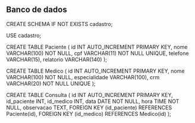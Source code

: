 ## Banco de dados

CREATE SCHEMA IF NOT EXISTS cadastro;

USE cadastro;

CREATE TABLE Paciente (
    id INT AUTO_INCREMENT PRIMARY KEY,
    nome VARCHAR(100) NOT NULL,
    cpf VARCHAR(11) NOT NULL UNIQUE,
    telefone VARCHAR(15),
    relatorio VARCHAR(140)
);

CREATE TABLE Medico (
    id INT AUTO_INCREMENT PRIMARY KEY,
    nome VARCHAR(100) NOT NULL,
    especialidade VARCHAR(100),
    crm VARCHAR(20) NOT NULL UNIQUE
);

CREATE TABLE Consulta (
    id INT AUTO_INCREMENT PRIMARY KEY,
    id_paciente INT,
    id_medico INT,
    data DATE NOT NULL,
    hora TIME NOT NULL,
    observacao TEXT,
    FOREIGN KEY (id_paciente) REFERENCES Paciente(id),
    FOREIGN KEY (id_medico) REFERENCES Medico(id)
);


